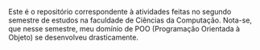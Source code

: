 Este é o repositório correspondente à atividades feitas no segundo semestre de estudos na faculdade de Ciências da Computação. Nota-se, que nesse semestre, meu domínio de POO (Programação Orientada à Objeto) se desenvolveu drasticamente. 

